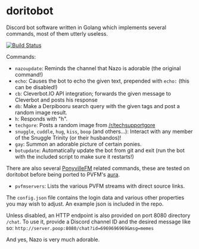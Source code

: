 # doritobot

Discord bot software written in Golang which implements several commands, most of them utterly useless.

[![Build Status](https://travis-ci.org/techniponi/doritobot.svg?branch=master)](https://travis-ci.org/techniponi/doritobot)

Commands:
* `nazoupdate`: Reminds the channel that Nazo is adorable (the original command!)
* `echo`: Causes the bot to echo the given text, prepended with `echo:` (this can be disabled!)
* `cb`: Cleverbot.IO API integration; forwards the given message to Cleverbot and posts his response
* `db`: Make a Derpibooru search query with the given tags and post a random image result.
* `h`: Responds with "h".
* `techgore`: Posts a random image from [/r/techsupportgore](http://reddit.com/r/techsupportgore)
* `snuggle`, `cuddle`, `hug`, `kiss`, `boop` (and others...): Interact with any member of the Snuggle Trinity (or their husbandos)!
* `gay`: Summon an adorable picture of certain ponies.
* `botupdate`: Automatically update the bot from git and exit (run the bot with the included script to make sure it restarts!)

There are also several [PonyvilleFM](http://ponyvillefm.com) related commands, these are tested on doritobot before being ported to PVFM's [aura](https://github.com/PonyvilleFM/aura).
* `pvfmservers`: Lists the various PVFM streams with direct source links.

The `config.json` file contains the login data and various other properties you may wish to adjust. An example json is included in the repo.

Unless disabled, an HTTP endpoint is also provided on port 8080 directory `/chat`. To use it, provide a Discord channel ID and the desired message like so: `http://server.poop:8080/chat?id=6969696969&msg=memes`

And yes, Nazo is very much adorable.
